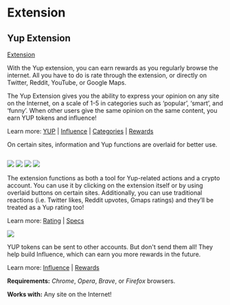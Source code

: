# Extension

## Yup Extension

[Extension](https://chrome.google.com/webstore/detail/yup/nhmeoaahigiljjdkoagafdccikgojjoi)

With the Yup extension, you can earn rewards as you regularly browse the internet. All you have to do is rate through the extension, or directly on Twitter, Reddit, YouTube, or Google Maps.

The Yup Extension gives you the ability to express your opinion on any site on the Internet, on a scale of 1-5 in categories such as ‘popular’, ‘smart’, and ‘funny’. When other users give the same opinion on the same content, you earn YUP tokens and influence!

Learn more: [YUP](../../protocol/yup-protocol.md#yup-token) | [Influence](../../protocol/yup-protocol.md#influence) | [Categories](../../basic/categories.md) | [Rewards](../../basic/rewards.md)

On certain sites, information and Yup functions are overlaid for better use.

<img src="../../.gitbook/assets/extension.gif" alt="" data-size="original">



![](../../.gitbook/assets/youtube.png) ![](../../.gitbook/assets/reddit.png) ![](../../.gitbook/assets/gmaps.png) ![](../../.gitbook/assets/google.gif)&#x20;

The extension functions as both a tool for Yup-related actions and a crypto account. You can use it by clicking on the extension itself or by using overlaid buttons on certain sites. Additionally, you can use traditional reactions (i.e. Twitter likes, Reddit upvotes, Gmaps ratings) and they’ll be treated as a Yup rating too!

Learn more: [Rating](../../basic/rating.md) | [Specs](../../specs.md)

![](../../.gitbook/assets/rewards.gif)

YUP tokens can be sent to other accounts. But don't send them all! They help build Influence, which can earn you more rewards in the future.

Learn more: [Influence](../../protocol/yup-protocol.md#influence) | [Rewards](../../basic/rewards.md)

**Requirements:** _Chrome_, _Opera_, _Brave_, or _Firefox_ browsers.

**Works with:** Any site on the Internet!
